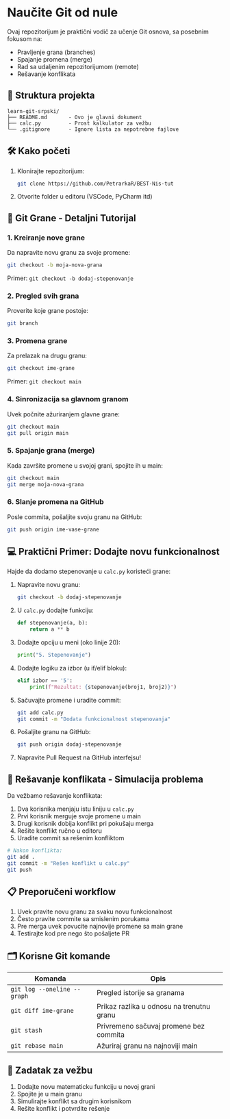 # Naučite Git od nule 

Ovaj repozitorijum je praktični vodič za učenje Git osnova, sa posebnim fokusom na:
- Pravljenje grana (branches)
- Spajanje promena (merge)
- Rad sa udaljenim repozitorijumom (remote)
- Rešavanje konflikata

## 📂 Struktura projekta
```
learn-git-srpski/
├── README.md       - Ovo je glavni dokument
├── calc.py         - Prost kalkulator za vežbu
└── .gitignore      - Ignore lista za nepotrebne fajlove
```

## 🛠️ Kako početi
1. Klonirajte repozitorijum:
   ```bash
   git clone https://github.com/PetrarkaR/BEST-Nis-tut
   ```
2. Otvorite folder u editoru (VSCode, PyCharm itd)

## 🌿 Git Grane - Detaljni Tutorijal

### 1. Kreiranje nove grane
Da napravite novu granu za svoje promene:
```bash
git checkout -b moja-nova-grana
```
Primer: `git checkout -b dodaj-stepenovanje`

### 2. Pregled svih grana
Proverite koje grane postoje:
```bash
git branch
```

### 3. Promena grane
Za prelazak na drugu granu:
```bash
git checkout ime-grane
```
Primer: `git checkout main`

### 4. Sinronizacija sa glavnom granom
Uvek počnite ažuriranjem glavne grane:
```bash
git checkout main
git pull origin main
```

### 5. Spajanje grana (merge)
Kada završite promene u svojoj grani, spojite ih u main:
```bash
git checkout main
git merge moja-nova-grana
```

### 6. Slanje promena na GitHub
Posle commita, pošaljite svoju granu na GitHub:
```bash
git push origin ime-vase-grane
```

## 💻 Praktični Primer: Dodajte novu funkcionalnost

Hajde da dodamo stepenovanje u `calc.py` koristeći grane:

1. Napravite novu granu:
   ```bash
   git checkout -b dodaj-stepenovanje
   ```

2. U `calc.py` dodajte funkciju:
   ```python
   def stepenovanje(a, b):
       return a ** b
   ```

3. Dodajte opciju u meni (oko linije 20):
   ```python
   print("5. Stepenovanje")
   ```

4. Dodajte logiku za izbor (u if/elif bloku):
   ```python
   elif izbor == '5':
       print(f"Rezultat: {stepenovanje(broj1, broj2)}")
   ```

5. Sačuvajte promene i uradite commit:
   ```bash
   git add calc.py
   git commit -m "Dodata funkcionalnost stepenovanja"
   ```

6. Pošaljite granu na GitHub:
   ```bash
   git push origin dodaj-stepenovanje
   ```

7. Napravite Pull Request na GitHub interfejsu!

## 🔄 Rešavanje konflikata - Simulacija problema

Da vežbamo rešavanje konflikata:

1. Dva korisnika menjaju istu liniju u `calc.py`
2. Prvi korisnik merguje svoje promene u main
3. Drugi korisnik dobija konflikt pri pokušaju merga
4. Rešite konflikt ručno u editoru
5. Uradite commit sa rešenim konfliktom

```bash
# Nakon konflikta:
git add .
git commit -m "Rešen konflikt u calc.py"
git push
```

## 📋 Preporučeni workflow
1. Uvek pravite novu granu za svaku novu funkcionalnost
2. Često pravite commite sa smislenim porukama
3. Pre merga uvek povucite najnovije promene sa main grane
4. Testirajte kod pre nego što pošaljete PR

## 🗂️ Korisne Git komande
| Komanda                     | Opis                                  |
|-----------------------------|---------------------------------------|
| `git log --oneline --graph` | Pregled istorije sa granama           |
| `git diff ime-grane`        | Prikaz razlika u odnosu na trenutnu granu |
| `git stash`                 | Privremeno sačuvaj promene bez commita|
| `git rebase main`           | Ažuriraj granu na najnoviji main      |

## 📝 Zadatak za vežbu
1. Dodajte novu matematicku funkciju u novoj grani
2. Spojite je u main granu
3. Simulirajte konflikt sa drugim korisnikom
4. Rešite konflikt i potvrdite rešenje
